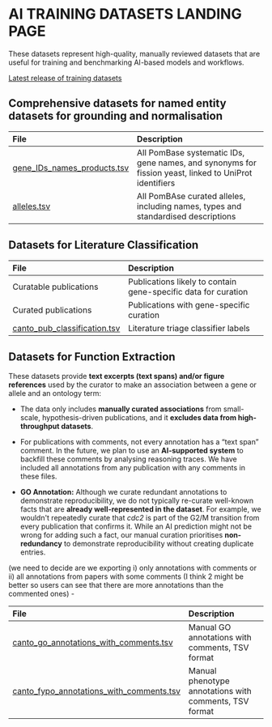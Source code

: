 # AI TRAINING DATASETS LANDING PAGE

These datasets represent high-quality, manually reviewed datasets that
are useful for training and benchmarking AI-based models and
workflows.

[Latest release of training datasets](https://www.pombase.org/latest_release/training_data_for_ML_and_AI)

## Comprehensive datasets for named entity datasets for grounding and normalisation

| File | Description |
| :---- | :---- |
| [gene_IDs_names_products.tsv](https://www.pombase.org/latest_release/gene_names_and_identifiers/gene_IDs_names_products.tsv)     | All PomBase systematic IDs, gene names, and synonyms for fission yeast,  linked to UniProt identifiers |
| [alleles.tsv](https://www.pombase.org/latest_release/training_data_for_ML_and_AI/alleles.tsv) | All PomBAse curated alleles, including names, types and standardised descriptions |

## Datasets for Literature Classification

| File | Description |
| :---- | :---- |
| Curatable publications  | Publications likely to contain gene-specific data for curation |
| Curated publications | Publications with gene-specific curation  |
| [canto_pub_classification.tsv](https://www.pombase.org/latest_release/training_data_for_ML_and_AI/canto_pub_classification.tsv) | Literature triage classifier labels |

## Datasets for Function Extraction

These datasets provide **text excerpts (text spans) and/or figure
references** used by the curator to make an association between a gene
or allele and an ontology term:

 * The data only includes **manually curated associations** from
   small-scale, hypothesis-driven publications, and it **excludes data
   from high-throughput datasets**.   

 * For publications with comments, not every annotation has a “text
   span” comment. In the future, we plan to use an **AI-supported
   system** to backfill these comments by analysing reasoning
   traces. We have included all annotations from any publication with
   any comments in these files.
  
  
 * **GO Annotation:**  Although we curate redundant annotations to
   demonstrate reproducibility, we do not typically re-curate
   well-known facts that are **already well-represented in the
   dataset**. For example, we wouldn't repeatedly curate that *cdc2*
   is part of the G2/M transition from every publication that confirms
   it. While an AI prediction might not be wrong for adding such a
   fact, our manual curation prioritises **non-redundancy** to
   demonstrate reproducibility without creating duplicate entries.



(we need to decide are we exporting i) only annotations with comments or ii) all annotations from papers with some comments (I think 2 might be better so users can see that there are more annotations than the commented ones) \- 

| File | Description |
| :---- | :---- |
| [canto_go_annotations_with_comments.tsv](https://curation.pombase.org/dumps/latest_build/misc/canto_fypo_annotations_with_comments.tsv) | Manual GO annotations with comments, TSV format |
| [canto_fypo_annotations_with_comments.tsv](https://curation.pombase.org/dumps/latest_build/misc/canto_go_annotations_with_comments.tsv) | Manual phenotype annotations with comments, TSV format |
